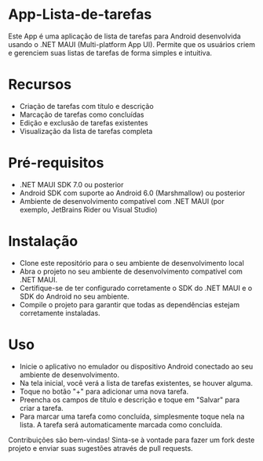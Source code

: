 # App-Lista-de-tarefas
Este App é uma aplicação de lista de tarefas para Android desenvolvida usando o .NET MAUI (Multi-platform App UI). Permite que os usuários criem e gerenciem suas listas de tarefas de forma simples e intuitiva.

# Recursos
- Criação de tarefas com título e descrição
- Marcação de tarefas como concluídas
- Edição e exclusão de tarefas existentes
- Visualização da lista de tarefas completa

# Pré-requisitos
- .NET MAUI SDK 7.0 ou posterior
- Android SDK com suporte ao Android 6.0 (Marshmallow) ou posterior
- Ambiente de desenvolvimento compatível com .NET MAUI (por exemplo, JetBrains Rider ou Visual Studio)

# Instalação
- Clone este repositório para o seu ambiente de desenvolvimento local
- Abra o projeto no seu ambiente de desenvolvimento compatível com .NET MAUI.
- Certifique-se de ter configurado corretamente o SDK do .NET MAUI e o SDK do Android no seu ambiente.
- Compile o projeto para garantir que todas as dependências estejam corretamente instaladas.

# Uso
- Inicie o aplicativo no emulador ou dispositivo Android conectado ao seu ambiente de desenvolvimento.
- Na tela inicial, você verá a lista de tarefas existentes, se houver alguma.
- Toque no botão "+" para adicionar uma nova tarefa.
- Preencha os campos de título e descrição e toque em "Salvar" para criar a tarefa.
- Para marcar uma tarefa como concluída, simplesmente toque nela na lista. A tarefa será automaticamente marcada como concluída.

Contribuições são bem-vindas! Sinta-se à vontade para fazer um fork deste projeto e enviar suas sugestões através de pull requests.
